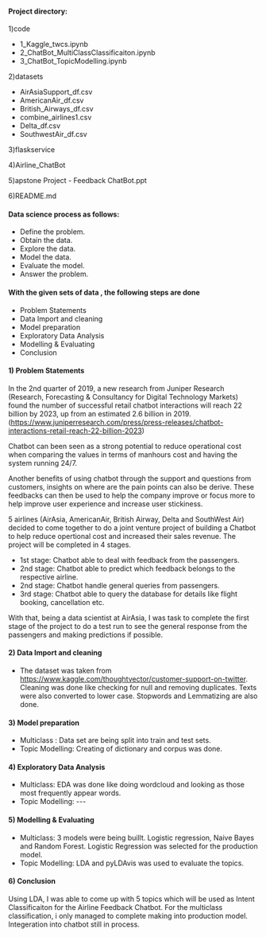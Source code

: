 
#### Project directory:
1)code 
 - 1_Kaggle_twcs.ipynb
 - 2_ChatBot_MultiClassClassificaiton.ipynb 
 - 3_ChatBot_TopicModelling.ipynb 
 
2)datasets
 - AirAsiaSupport_df.csv
 - AmericanAir_df.csv
 - British_Airways_df.csv
 - combine_airlines1.csv 
 - Delta_df.csv
 - SouthwestAir_df.csv 
 
3)flaskservice

4)Airline_ChatBot

5)apstone Project - Feedback ChatBot.ppt

6)README.md



#### Data science process as follows:
- Define the problem.
- Obtain the data.
- Explore the data.
- Model the data.
- Evaluate the model.
- Answer the problem.


#### With the given sets of data , the following steps are done
- Problem Statements
- Data Import and cleaning
- Model preparation
- Exploratory Data Analysis 
- Modelling & Evaluating
- Conclusion


#### 1) Problem Statements
In the 2nd quarter of 2019, a new research from Juniper Research (Research, Forecasting & Consultancy for Digital Technology Markets) found the number of successful retail chatbot interactions will reach 22 billion by 2023, up from an estimated 2.6 billion in 2019. (https://www.juniperresearch.com/press/press-releases/chatbot-interactions-retail-reach-22-billion-2023)

Chatbot can been seen as a strong potential to reduce operational cost when comparing the values in terms of manhours cost and having the system running 24/7.

Another benefits of using chatbot through the support and questions from customers, insights on where are the pain points can also be derive. These feedbacks can then be used to help the company improve or focus more to help improve user experience and increase user stickiness.

5 airlines (AirAsia, AmericanAir, British Airway, Delta and SouthWest Air) decided to come together to do a joint venture project of building a Chatbot to help reduce opertional cost and increased their sales revenue. The project will be completed in 4 stages.

- 1st stage: Chatbot able to deal with feedback from the passengers.
- 2nd stage: Chatbot able to predict which feedback belongs to the respective airline.
- 2nd stage: Chatbot handle general queries from passengers.
- 3rd stage: Chatbot able to query the database for details like flight booking, cancellation etc.

With that, being a data scientist at AirAsia, I was task to complete the first stage of the project to do a test run to see the general response from the passengers and making predictions if possible.
    

#### 2) Data Import and cleaning
- The dataset was taken from https://www.kaggle.com/thoughtvector/customer-support-on-twitter. Cleaning was done like checking for null and removing duplicates. Texts were also converted to lower case. Stopwords and Lemmatizing are also done.


#### 3) Model preparation
- Multiclass : Data set are being split into train and test sets.
- Topic Modelling: Creating of dictionary and corpus was done.

#### 4) Exploratory Data Analysis 
- Multiclass: EDA was done like doing wordcloud and looking as those most frequently appear words.
- Topic Modelling: ---


#### 5) Modelling & Evaluating
- Multiclass: 3 models were being buillt. Logistic regression, Naive Bayes and Random Forest. Logistic Regression was selected for the production model.
- Topic Modelling: LDA and pyLDAvis was used to evaluate the topics. 


#### 6) Conclusion
Using LDA, I was able to come up with 5 topics which will be used as Intent Classificaiton for the Airline Feedback Chatbot. For the multiclass classification, i only managed to complete making into production model. Integeration into chatbot still in process.

